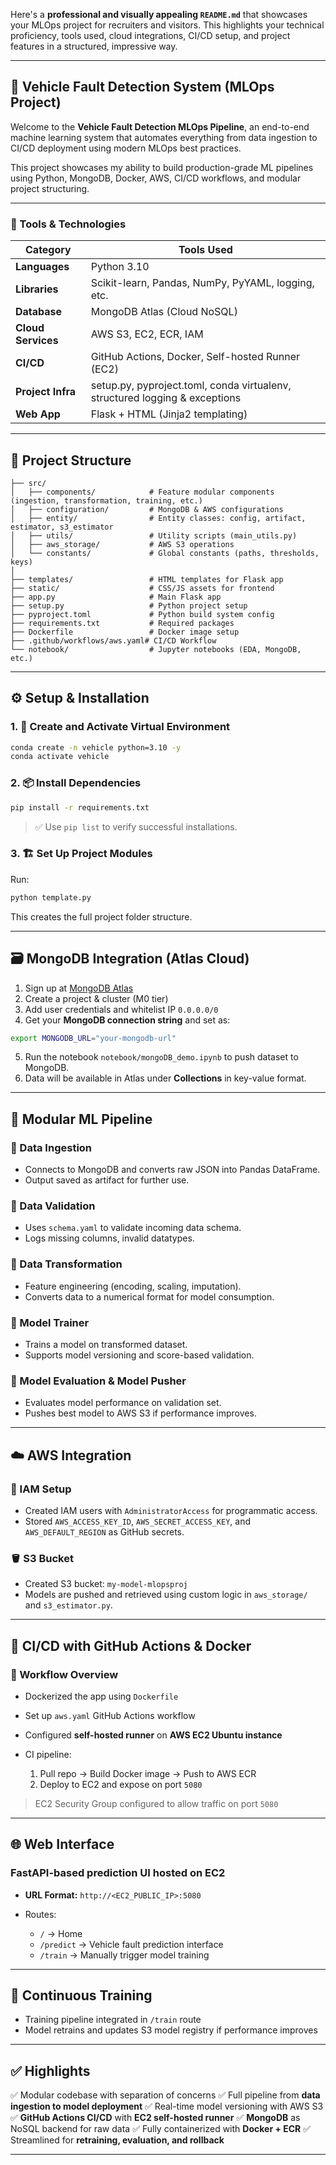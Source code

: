 Here's a **professional and visually appealing `README.md`** that showcases your MLOps project for recruiters and visitors. This highlights your technical proficiency, tools used, cloud integrations, CI/CD setup, and project features in a structured, impressive way.

---

## 🚗 Vehicle Fault Detection System (MLOps Project)

Welcome to the **Vehicle Fault Detection MLOps Pipeline**, an end-to-end machine learning system that automates everything from data ingestion to CI/CD deployment using modern MLOps best practices.

This project showcases my ability to build production-grade ML pipelines using Python, MongoDB, Docker, AWS, CI/CD workflows, and modular project structuring.

---

### 🧰 Tools & Technologies

| Category           | Tools Used                                                                  |
| ------------------ | --------------------------------------------------------------------------- |
| **Languages**      | Python 3.10                                                                 |
| **Libraries**      | Scikit-learn, Pandas, NumPy, PyYAML, logging, etc.                          |
| **Database**       | MongoDB Atlas (Cloud NoSQL)                                                 |
| **Cloud Services** | AWS S3, EC2, ECR, IAM                                                       |
| **CI/CD**          | GitHub Actions, Docker, Self-hosted Runner (EC2)                            |
| **Project Infra**  | setup.py, pyproject.toml, conda virtualenv, structured logging & exceptions |
| **Web App**        | Flask + HTML (Jinja2 templating)                                            |

---

## 📁 Project Structure

```
├── src/
│   ├── components/            # Feature modular components (ingestion, transformation, training, etc.)
│   ├── configuration/         # MongoDB & AWS configurations
│   ├── entity/                # Entity classes: config, artifact, estimator, s3_estimator
│   ├── utils/                 # Utility scripts (main_utils.py)
│   ├── aws_storage/           # AWS S3 operations
│   └── constants/             # Global constants (paths, thresholds, keys)
│
├── templates/                 # HTML templates for Flask app
├── static/                    # CSS/JS assets for frontend
├── app.py                     # Main Flask app
├── setup.py                   # Python project setup
├── pyproject.toml             # Python build system config
├── requirements.txt           # Required packages
├── Dockerfile                 # Docker image setup
├── .github/workflows/aws.yaml# CI/CD Workflow
└── notebook/                  # Jupyter notebooks (EDA, MongoDB, etc.)
```

---

## ⚙️ Setup & Installation

### 1. 🧪 Create and Activate Virtual Environment

```bash
conda create -n vehicle python=3.10 -y
conda activate vehicle
```

### 2. 📦 Install Dependencies

```bash
pip install -r requirements.txt
```

> ✅ Use `pip list` to verify successful installations.

### 3. 🏗️ Set Up Project Modules

Run:

```bash
python template.py
```

This creates the full project folder structure.

---

## 🗃️ MongoDB Integration (Atlas Cloud)

1. Sign up at [MongoDB Atlas](https://www.mongodb.com/cloud/atlas)
2. Create a project & cluster (M0 tier)
3. Add user credentials and whitelist IP `0.0.0.0/0`
4. Get your **MongoDB connection string** and set as:

```bash
export MONGODB_URL="your-mongodb-url"
```

5. Run the notebook `notebook/mongoDB_demo.ipynb` to push dataset to MongoDB.
6. Data will be available in Atlas under **Collections** in key-value format.

---

## 🧱 Modular ML Pipeline

### 🔸 Data Ingestion

* Connects to MongoDB and converts raw JSON into Pandas DataFrame.
* Output saved as artifact for further use.

### 🔸 Data Validation

* Uses `schema.yaml` to validate incoming data schema.
* Logs missing columns, invalid datatypes.

### 🔸 Data Transformation

* Feature engineering (encoding, scaling, imputation).
* Converts data to a numerical format for model consumption.

### 🔸 Model Trainer

* Trains a model on transformed dataset.
* Supports model versioning and score-based validation.

### 🔸 Model Evaluation & Model Pusher

* Evaluates model performance on validation set.
* Pushes best model to AWS S3 if performance improves.

---

## ☁️ AWS Integration

### 🔐 IAM Setup

* Created IAM users with `AdministratorAccess` for programmatic access.
* Stored `AWS_ACCESS_KEY_ID`, `AWS_SECRET_ACCESS_KEY`, and `AWS_DEFAULT_REGION` as GitHub secrets.

### 🪣 S3 Bucket

* Created S3 bucket: `my-model-mlopsproj`
* Models are pushed and retrieved using custom logic in `aws_storage/` and `s3_estimator.py`.

---

## 🚀 CI/CD with GitHub Actions & Docker

### 🔄 Workflow Overview

* Dockerized the app using `Dockerfile`
* Set up `aws.yaml` GitHub Actions workflow
* Configured **self-hosted runner** on **AWS EC2 Ubuntu instance**
* CI pipeline:

  1. Pull repo → Build Docker image → Push to AWS ECR
  2. Deploy to EC2 and expose on port `5080`

> EC2 Security Group configured to allow traffic on port `5080`

---

## 🌐 Web Interface

### FastAPI-based prediction UI hosted on EC2

* **URL Format:** `http://<EC2_PUBLIC_IP>:5080`
* Routes:

  * `/` → Home
  * `/predict` → Vehicle fault prediction interface
  * `/train` → Manually trigger model training

---

## 🔁 Continuous Training

* Training pipeline integrated in `/train` route
* Model retrains and updates S3 model registry if performance improves

---

## ✅ Highlights

✅ Modular codebase with separation of concerns
✅ Full pipeline from **data ingestion to model deployment**
✅ Real-time model versioning with AWS S3
✅ **GitHub Actions CI/CD** with **EC2 self-hosted runner**
✅ **MongoDB** as NoSQL backend for raw data
✅ Fully containerized with **Docker + ECR**
✅ Streamlined for **retraining, evaluation, and rollback**

---